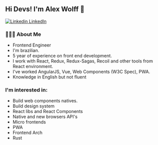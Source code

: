 ## Hi Devs! I'm Alex Wolff 👋
[![Linkedin](https://i.stack.imgur.com/gVE0j.png) LinkedIn](https://www.linkedin.com/in/alexgwolff/)

### 👨🏽‍💻 About Me 

- Frontend Engineer
- I'm brazilian. 
- 5 year of experience on front end development.
- I work with React, Redux, Redux-Sagas, Recoil and other tools from React environment.
- I've worked AngularJS, Vue, Web Components (W3C Spec), PWA.
- Knowledge in English but not fluent

### I'm interested in: 
 - Build web components natives.
 - Build design system
 - React libs and React Components
 - Native and new browsers API's
 - Micro frontends 
 - PWA
 - Frontend Arch
 - Rust 


